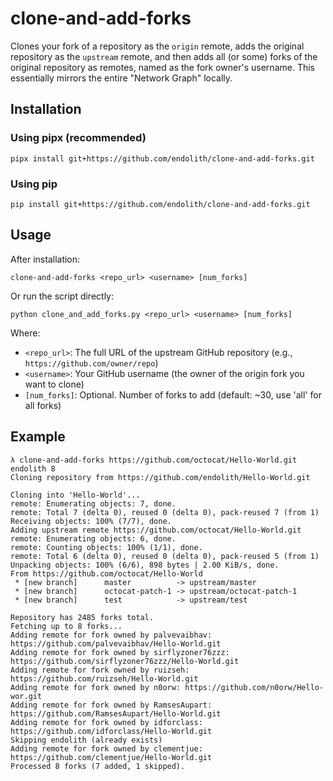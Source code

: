 # clone-and-add-forks

Clones your fork of a repository as the `origin` remote, adds the original repository as the `upstream` remote, and then adds all (or some) forks of the original repository as remotes, named as the fork owner's username.  This essentially mirrors the entire "Network Graph" locally.

## Installation

### Using pipx (recommended)
```shell
pipx install git+https://github.com/endolith/clone-and-add-forks.git
```

### Using pip
```shell
pip install git+https://github.com/endolith/clone-and-add-forks.git
```

## Usage

After installation:
```shell
clone-and-add-forks <repo_url> <username> [num_forks]
```

Or run the script directly:
```shell
python clone_and_add_forks.py <repo_url> <username> [num_forks]
```

Where:

- `<repo_url>`: The full URL of the upstream GitHub repository (e.g., `https://github.com/owner/repo`)
- `<username>`: Your GitHub username (the owner of the origin fork you want to clone)
- `[num_forks]`: Optional. Number of forks to add (default: ~30, use 'all' for all forks)

## Example

```shell
λ clone-and-add-forks https://github.com/octocat/Hello-World.git endolith 8
Cloning repository from https://github.com/endolith/Hello-World.git

Cloning into 'Hello-World'...
remote: Enumerating objects: 7, done.
remote: Total 7 (delta 0), reused 0 (delta 0), pack-reused 7 (from 1)
Receiving objects: 100% (7/7), done.
Adding upstream remote https://github.com/octocat/Hello-World.git
remote: Enumerating objects: 6, done.
remote: Counting objects: 100% (1/1), done.
remote: Total 6 (delta 0), reused 0 (delta 0), pack-reused 5 (from 1)
Unpacking objects: 100% (6/6), 898 bytes | 2.00 KiB/s, done.
From https://github.com/octocat/Hello-World
 * [new branch]      master          -> upstream/master
 * [new branch]      octocat-patch-1 -> upstream/octocat-patch-1
 * [new branch]      test            -> upstream/test

Repository has 2485 forks total.
Fetching up to 8 forks...
Adding remote for fork owned by palvevaibhav: https://github.com/palvevaibhav/Hello-World.git
Adding remote for fork owned by sirflyzoner76zzz: https://github.com/sirflyzoner76zzz/Hello-World.git
Adding remote for fork owned by ruizseh: https://github.com/ruizseh/Hello-World.git
Adding remote for fork owned by n0orw: https://github.com/n0orw/Hello-wor.git
Adding remote for fork owned by RamsesAupart: https://github.com/RamsesAupart/Hello-World.git
Adding remote for fork owned by idforclass: https://github.com/idforclass/Hello-World.git
Skipping endolith (already exists)
Adding remote for fork owned by clementjue: https://github.com/clementjue/Hello-World.git
Processed 8 forks (7 added, 1 skipped).
```
